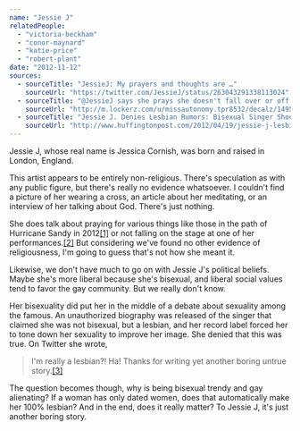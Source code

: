 ```yaml
---
name: "Jessie J"
relatedPeople:
  - "victoria-beckham"
  - "conor-maynard"
  - "katie-price"
  - "robert-plant"
date: "2012-11-12"
sources:
  - sourceTitle: "JessieJ: My prayers and thoughts are …"
    sourceUrl: "https://twitter.com/JessieJ/status/263043291338113024"
  - sourceTitle: "@JessieJ says she prays she doesn't fall over or off anything on the Summertime Ball 2012 stage."
    sourceUrl: "http://m.lockerz.com/u/missautonomy.tpr8532/decalz/14957608/_jessiej_says_she_prays_she_doesn_t_fall"
  - sourceTitle: "Jessie J. Denies Lesbian Rumors: Bisexual Singer Shoots Down Biography Claims."
    sourceUrl: "http://www.huffingtonpost.com/2012/04/19/jessie-j-lesbian-rumors-biography-_n_1438372.html"
---
```


Jessie J, whose real name is Jessica Cornish, was born and raised in London, England.

This artist appears to be entirely non-religious. There's speculation as with any public figure, but there's really no evidence whatsoever. I couldn't find a picture of her wearing a cross, an article about her meditating, or an interview of her talking about God. There's just nothing.

She does talk about praying for various things like those in the path of Hurricane Sandy in 2012<a class="source-citation" href="#https://twitter.com/JessieJ/status/263043291338113024" title="JessieJ: My prayers and thoughts are …">[1]</a> or not falling on the stage at one of her performances.<a class="source-citation" href="#http://m.lockerz.com/u/missautonomy.tpr8532/decalz/14957608/_jessiej_says_she_prays_she_doesn_t_fall" title="@JessieJ says she prays she doesn&apos;t fall over or off anything on the Summertime Ball 2012 stage.">[2]</a> But considering we've found no other evidence of religiousness, I'm going to guess that's not how she meant it.

Likewise, we don't have much to go on with Jessie J's political beliefs. Maybe she's more liberal because she's bisexual, and liberal social values tend to favor the gay community. But we really don't know.

Her bisexuality did put her in the middle of a debate about sexuality among the famous. An unauthorized biography was released of the singer that claimed she was not bisexual, but a lesbian, and her record label forced her to tone down her sexuality to improve her image. She denied that this was true. On Twitter she wrote,

>I'm really a lesbian?! Ha! Thanks for writing yet another boring untrue story.<a class="source-citation" href="#http://www.huffingtonpost.com/2012/04/19/jessie-j-lesbian-rumors-biography-_n_1438372.html" title="Jessie J. Denies Lesbian Rumors: Bisexual Singer Shoots Down Biography Claims.">[3]</a>

The question becomes though, why is being bisexual trendy and gay alienating? If a woman has only dated women, does that automatically make her 100% lesbian? And in the end, does it really matter? To Jessie J, it's just another boring story.
